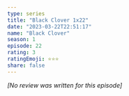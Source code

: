 ```yaml
---
type: series
title: "Black Clover 1x22"
date: "2023-03-22T22:51:17"
name: "Black Clover"
season: 1
episode: 22
rating: 3
ratingEmoji: ⭐️⭐️⭐️
share: false
---
```


*[No review was written for this episode]*
